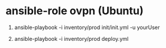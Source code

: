 # ansible-role ovpn (Ubuntu)

1. ansible-playbook -i inventory/prod init/init.yml -u yourUser

2. ansible-playbook -i inventory/prod  deploy.yml

